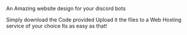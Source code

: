 An Amazing website design for your discord bots

Simply download the Code provided
Upload it the files to a Web Hosting service of your choice
Its as easy as that!
